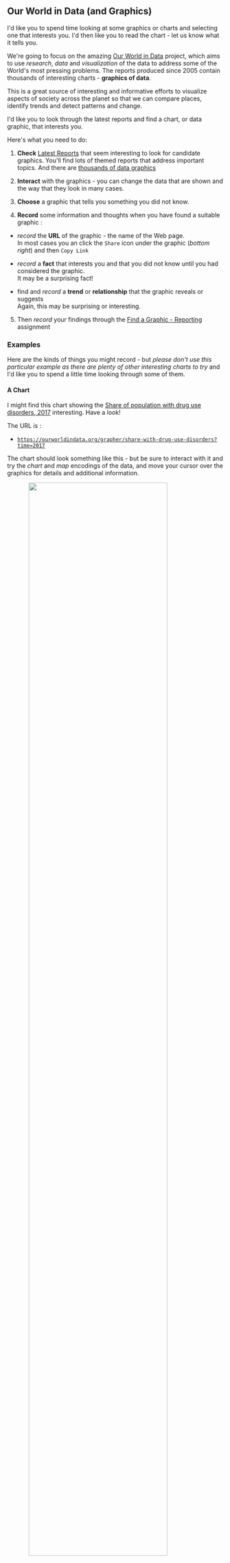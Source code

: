 <link rel="stylesheet" href="https://jsndyks.github.io/sg2047/css/sg2047.css">

## Our World in Data (and Graphics)

I'd like you to spend time looking at some graphics or charts and selecting one that interests you.
I'd then like you to read the chart - let us know what it tells you.

We're going to focus on the amazing [Our World in Data](https://ourworldindata.org/#entries) project, which aims to use _research_, _data_ and _visualization_ of the data to address some of the World's most pressing problems. The reports produced since 2005 contain thousands of interesting charts - **graphics of data**.

This is a great source of interesting and informative efforts to visualize aspects of society across the planet so that we can compare places, identify trends and detect patterns and change.

I'd like you to look through the latest reports and find a chart, or data graphic, that interests you.

Here's what you need to do:

1. **Check** [Latest Reports](https://ourworldindata.org/latest) that seem interesting to look for candidate graphics.
   You'll find lots of themed reports that address important topics.
   And there are [thousands of data graphics](https://ourworldindata.org/charts)

2. **Interact** with the graphics - you can change the data that are shown and the way that they look in many cases.

3. **Choose** a graphic that tells you something you did not know.

4. **Record** some information and thoughts when you have found a suitable graphic :

- _record_ the **URL** of the graphic - the name of the Web page.<br/>
  In most cases you an click the <code>Share</code> icon under the graphic (_bottom right_) and then <code>Copy Link</code>

- _record_ a **fact** that interests you and that you did not know until you had considered the graphic.<br/>It may be a surprising fact!

- find and _record_ a **trend** or **relationship** that the graphic reveals or suggests<br/>Again, this may be surprising or interesting.

5.  Then _record_ your findings through the [Find a Graphic - Reporting](https://moodle.city.ac.uk/mod/assign/view.php?id=2381603) assignment

### Examples

Here are the kinds of things you might record - but _please don't use this particular example as there are plenty of other interesting charts to try_ and I'd like you to spend a little time looking through some of them.

#### A Chart

I might find this chart showing the [Share of population with drug use disorders, 2017](https://ourworldindata.org/grapher/share-with-drug-use-disorders?time=2017) interesting. Have a look!

<!--- iframe src="https://ourworldindata.org/grapher/share-with-drug-use-disorders?time=2017" style="width: 400px; border: 0px none;"></iframe--->

The URL is :

- <code>https://ourworldindata.org/grapher/share-with-drug-use-disorders?time=2017</code>

The chart should look something like this - but be sure to interact with it and try the _chart_ and _map_ encodings of the data, and move your cursor over the graphics for details and additional information.

<img width="80%" style="padding-left:10%;padding-right:10%" src="https://jsndyks.github.io/sg2047/img/owid.share-with-drug-use-disorders.2017.png" style="border:1px #bbb solid;"/>

#### A Fact

The graphics are full of facts - things that you can determine directly from the graphic by reading it and/ or interacting with it. For example:

_The reported share of the population with drug use disorders ..._

- _... in the UK was 2.24% in 2017. (**absolute**)_
- _... is higher in the UK than elsewhere in Europe, but not as high as North America. (**relative**)_

#### A Trend or Relationship

If we look closely at a data graphic like this and have a think, and the graphic is reasonably well designed, then we should be able to see patterns and trends.
These are changes or differences that occur across time, space or category.
Here are a few examples of trends and relationships that we might report in this particular graphic:

_The reported share of the population with drug use disorders ..._

- _... has decreased over time in some countries:
  Puerto Rico, South Africa, Switzerland, Spain, Zambia, Zimbabwe. (**trend - temporal**)_

- _... is high in North America. (**trend - geographic / spatial**)_

- _... in Chile increases in line with that in Germany and France. (**relationship**)_

See what you can find!

### Reporting

Once you have done this, then please _briefly_ log your findings and (time permitting - eek!), I'll try to have a check through.

The [Find a Graphic - Reporting](https://moodle.city.ac.uk/mod/assign/view.php?id=2381603) assignment is voluntary and not assessed.

It's intended to nudge you into finding and thinking about graphics and what they tell you, using visualization a little, and to give me some feedback on how you are engaging and what you are thinking.

There are no marks to be gained for participating in the task, for good or poor answers, or anything else.
But this is good experience for you in terms of :

- practicing thinking about graphics
- practicing submissions
- figuring out how Moodle works on this module
- getting used to completing homework tasks

This is all good news.
There is nothing to lose!

Good luck!

&nbsp;
&nbsp;

---

**Jason DYKES**<br/>
_28 Jan 2025_

---

